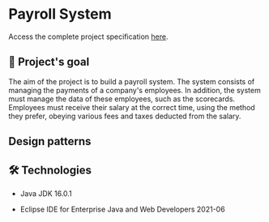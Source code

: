 # Payroll System

Access the complete project specification [here](https://github.com/audreyemmely/folha-de-pagamento/blob/main/especificacao_projeto.pdf).

## :dart: Project's goal 
The aim of the project is to build a payroll system. The system consists of managing the payments of a company's employees. In addition, the system must
manage the data of these employees, such as the scorecards. Employees must receive their salary at the correct time, using the method they prefer, obeying various fees and taxes deducted from the salary.

## Design patterns

## 🛠️ Technologies
- Java JDK 16.0.1

- Eclipse IDE for Enterprise Java and Web Developers 2021-06
